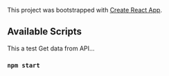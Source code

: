 This project was bootstrapped with [Create React App](https://github.com/facebook/create-react-app).

## Available Scripts

This a test Get data from API... 

### `npm start`

